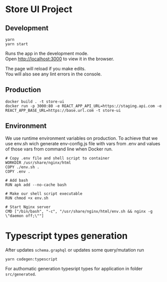 # Store UI Project

## Development

```
yarn
yarn start
```

Runs the app in the development mode.<br>
Open [http://localhost:3000](http://localhost:3000) to view it in the browser.

The page will reload if you make edits.<br>
You will also see any lint errors in the console.

## Production

```
docker build . -t store-ui
docker run -p 3000:80 -e REACT_APP_API_URL=https://staging.api.com -e REACT_APP_BASE_URL=https://base.url.com -t store-ui
```

## Environment

We use runtime environment variables on production. To achieve that we use env.sh wich generate env-config.js file with vars from .env and values of those vars from command line when Docker run.

```
# Copy .env file and shell script to container
WORKDIR /usr/share/nginx/html
COPY ./env.sh .
COPY .env .

# Add bash
RUN apk add --no-cache bash

# Make our shell script executable
RUN chmod +x env.sh

# Start Nginx server
CMD ["/bin/bash", "-c", "/usr/share/nginx/html/env.sh && nginx -g \"daemon off;\""]
```

# Typescript types generation

After updates `schema.graphql` or updates some query/mutation run

```
yarn codegen:typescript
```

For authomatic generation typesript types for application in folder `src/generated`.
